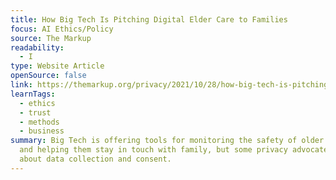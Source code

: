 ```yaml
---
title: How Big Tech Is Pitching Digital Elder Care to Families
focus: AI Ethics/Policy
source: The Markup
readability:
  - I
type: Website Article
openSource: false
link: https://themarkup.org/privacy/2021/10/28/how-big-tech-is-pitching-digital-elder-care-to-families
learnTags:
  - ethics
  - trust
  - methods
  - business
summary: Big Tech is offering tools for monitoring the safety of older adults
  and helping them stay in touch with family, but some privacy advocates worry
  about data collection and consent.
---
```

